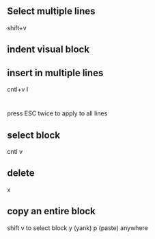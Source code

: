 ## Select multiple lines
shift+v

## indent visual block
>

## insert in multiple lines
cntl+v 
I
#
press ESC twice to apply to all lines

## select block
cntl v

## delete
x

## copy an entire block
shift v to select block
y (yank)
p (paste) anywhere
